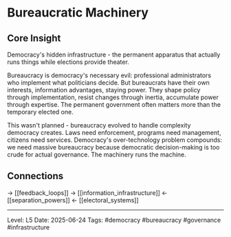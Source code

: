 # Bureaucratic Machinery

## Core Insight
Democracy's hidden infrastructure - the permanent apparatus that actually runs things while elections provide theater.

Bureaucracy is democracy's necessary evil: professional administrators who implement what politicians decide. But bureaucrats have their own interests, information advantages, staying power. They shape policy through implementation, resist changes through inertia, accumulate power through expertise. The permanent government often matters more than the temporary elected one.

This wasn't planned - bureaucracy evolved to handle complexity democracy creates. Laws need enforcement, programs need management, citizens need services. Democracy's over-technology problem compounds: we need massive bureaucracy because democratic decision-making is too crude for actual governance. The machinery runs the machine.

## Connections
→ [[feedback_loops]]
→ [[information_infrastructure]]
← [[separation_powers]]
← [[electoral_systems]]

---
Level: L5
Date: 2025-06-24
Tags: #democracy #bureaucracy #governance #infrastructure